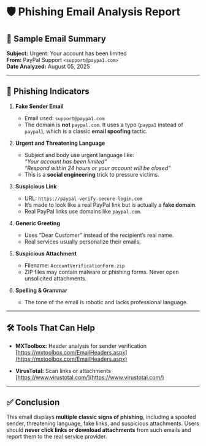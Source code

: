 # 🛡️ Phishing Email Analysis Report

## 📄 Sample Email Summary

**Subject:** Urgent: Your account has been limited  
**From:** PayPal Support `<support@paypa1.com>`  
**Date Analyzed:** August 05, 2025

---

## 🚨 Phishing Indicators

1. **Fake Sender Email**  
   - Email used: `support@paypa1.com`  
   - The domain is **not** `paypal.com`. It uses a typo (`paypa1` instead of `paypal`), which is a classic **email spoofing** tactic.

2. **Urgent and Threatening Language**  
   - Subject and body use urgent language like:  
     _“Your account has been limited”_  
     _“Respond within 24 hours or your account will be closed”_  
   - This is a **social engineering** trick to pressure victims.

3. **Suspicious Link**  
   - URL: `https://paypal-verify-secure-login.com`  
   - It’s made to look like a real PayPal link but is actually a **fake domain**.  
   - Real PayPal links use domains like `paypal.com`.

4. **Generic Greeting**  
   - Uses “Dear Customer” instead of the recipient’s real name.  
   - Real services usually personalize their emails.

5. **Suspicious Attachment**  
   - Filename: `AccountVerificationForm.zip`  
   - ZIP files may contain malware or phishing forms. Never open unsolicited attachments.

6. **Spelling & Grammar**  
   - The tone of the email is robotic and lacks professional language.

---

## 🛠 Tools That Can Help

- **MXToolbox:** Header analysis for sender verification  
  [https://mxtoolbox.com/EmailHeaders.aspx](https://mxtoolbox.com/EmailHeaders.aspx)

- **VirusTotal:** Scan links or attachments  
  [https://www.virustotal.com/](https://www.virustotal.com/)

---

## ✅ Conclusion

This email displays **multiple classic signs of phishing**, including a spoofed sender, threatening language, fake links, and suspicious attachments. Users should **never click links or download attachments** from such emails and report them to the real service provider.

